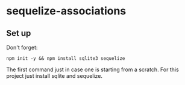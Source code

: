 # sequelize-associations

## Set up

Don't forget:

````
npm init -y && npm install sqlite3 sequelize

````

The first command just in case one is starting from a scratch. For this project just install sqlite and sequelize.
